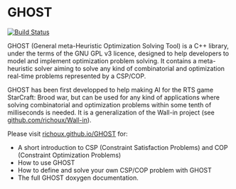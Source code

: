 GHOST
=====

[![Build Status](https://travis-ci.org/richoux/GHOST.svg?branch=master)](https://travis-ci.org/richoux/GHOST)

GHOST (General meta-Heuristic Optimization Solving Tool) is a C++ library, under the terms of the GNU GPL v3 licence, designed to help developers to model and implement optimization problem solving. It contains a meta-heuristic solver aiming to solve any kind of combinatorial and optimization real-time problems represented by a CSP/COP.

GHOST has been first developped to help making AI for the RTS game StarCraft: Brood war, but can be used for any kind of applications where solving combinatorial and optimization problems within some tenth of milliseconds is needed. It is a generalization of the Wall-in project (see [github.com/richoux/Wall-in](https://github.com/richoux/Wall-in)).

Please visit [richoux.github.io/GHOST](http://richoux.github.io/GHOST) for:

  - A short introduction to CSP (Constraint Satisfaction Problems) and COP (Constraint Optimization Problems)
  - How to use GHOST
  - How to define and solve your own CSP/COP problem with GHOST
  - The full GHOST doxygen documentation.